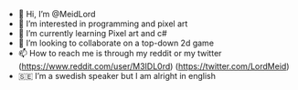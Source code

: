 - 👋 Hi, I’m @MeidLord
- 👀 I’m interested in programming and pixel art
- 🌱 I’m currently learning Pixel art and c#
- 💞️ I’m looking to collaborate on a top-down 2d game
- 📫 How to reach me is through my reddit or my twitter (https://www.reddit.com/user/M3IDL0rd) (https://twitter.com/LordMeid)
- 🇸🇪 I’m a swedish speaker but I am alright in english 
